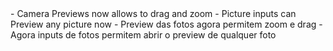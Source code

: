 <en-US>
- Camera Previews now allows to drag and zoom
- Picture inputs can Preview any picture now
</en-US>
<pt-BR>
- Preview das fotos agora permitem zoom e drag
- Agora inputs de fotos permitem abrir o preview de qualquer foto
</pt-BR>